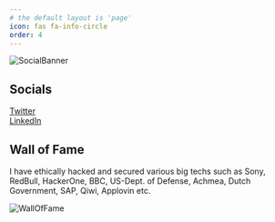 ```yaml
---
# the default layout is 'page'
icon: fas fa-info-circle
order: 4
---
```


<!-- [![Typing Banner](https://readme-typing-svg.herokuapp.com?font=Fira+Code&size=70&duration=1500&pause=600&center=true&vCenter=true&multiline=true&width=1920&height=384&lines=Hi+👋!;I+am+cybercanine%2Ca.k.a+@cyberK9;BugBounty+Hunter+%7C+HackerOne+Ambassador&repeat=false)](https://twitter.com/hackinsec) -->

![SocialBanner](https://i.postimg.cc/DZ1n3x80/cybersec-K9banner.png)
<!-- I am cyberK9, an Ethical Hacker , Bug Bounty Hunter and a Flet/Flutter developer.  -->

## Socials
<i class="fa-brands fa-twitter"></i>        <a href="https://twitter.com/cybersecK9">Twitter</a><br>
<i class="fa-brands fa-linkedin"></i>                 <a href="https://linkedin.com/in/rohity264">LinkedIn</a><br>

## Wall of Fame
I have ethically hacked and secured various big techs such as Sony, RedBull, HackerOne, BBC, US-Dept. of Defense, Achmea, Dutch Government, SAP, Qiwi, Applovin etc.

![WallOfFame](https://i.postimg.cc/8P4FnBnZ/walloffame-WM.jpg)




